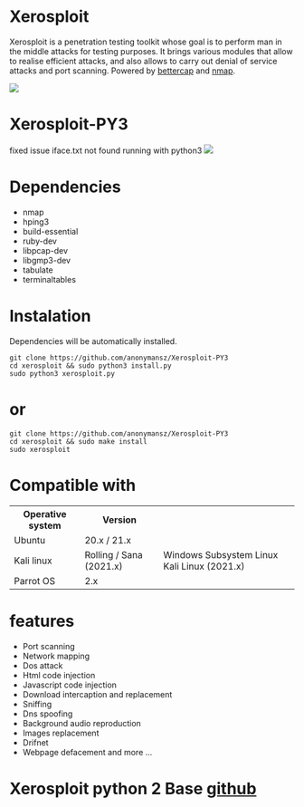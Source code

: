 Xerosploit
=
Xerosploit is a penetration testing toolkit whose goal is to perform man in the middle attacks for testing purposes. It brings various modules that allow to realise efficient attacks, and also allows to carry out denial of service attacks and port scanning.
Powered by <a href="https://www.bettercap.org"> bettercap</a> and <a href="https://www.bettercap.org"> nmap</a>.

<IMG SRC="https://camo.githubusercontent.com/0d74c2e88e10211979d4ab7877e0299addd8dfe3755d1fbb24a5cc8206859530/687474703a2f2f692e696d6775722e636f6d2f626272343845702e706e67">

# Xerosploit-PY3
fixed issue iface.txt not found running with python3
<IMG SRC="https://i.imgur.com/B6bnxRJ.png">

Dependencies
=

- nmap 
- hping3 
- build-essential 
- ruby-dev 
- libpcap-dev 
- libgmp3-dev
- tabulate 
- terminaltables

Instalation
=
Dependencies will be automatically installed.

    git clone https://github.com/anonymansz/Xerosploit-PY3
    cd xerosploit && sudo python3 install.py
    sudo python3 xerosploit.py
or
=
    
    git clone https://github.com/anonymansz/Xerosploit-PY3
    cd xerosploit && sudo make install
    sudo xerosploit

Compatible with
=

<table>
    <tr>
        <th>Operative system</th>
        <th> Version </th>
    </tr>
    <tr>
        <td>Ubuntu</td>
        <td> 20.x  / 21.x </td>
    </tr>
    <tr>
        <td> Kali linux </td>
        <td> Rolling / Sana (2021.x) </td>
        <td> Windows Subsystem Linux Kali Linux (2021.x) </td>
    </tr>
    <tr>
        <td>Parrot OS</td>
        <td>2.x </td>
    </tr>
</table>

features 
=
- Port scanning
- Network mapping
- Dos attack
- Html code injection
- Javascript code injection
- Download intercaption and replacement
- Sniffing
- Dns spoofing
- Background audio reproduction
- Images replacement
- Drifnet
- Webpage defacement and more ...
 
 # Xerosploit python 2 Base [github](https://github.com/LionSec/xerosploit)
